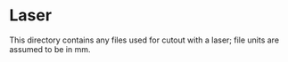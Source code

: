 # Laser

This directory contains any files used for cutout with a laser; file units are assumed to be in mm.
